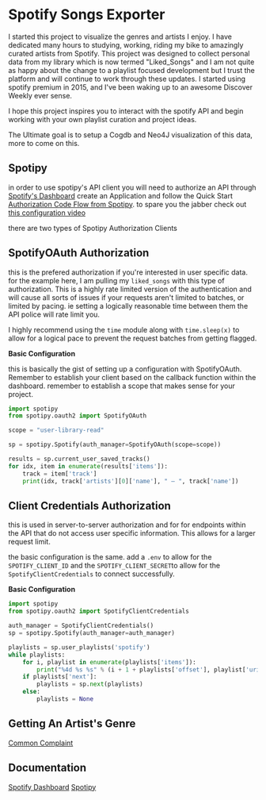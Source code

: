 # Spotify Songs Exporter

I started this project to visualize the genres and artists I enjoy. I have dedicated many hours to studying, working, riding my bike to amazingly curated artists from Spotify. 
This project was designed to collect personal data from my library which is now termed "Liked_Songs" and I am not quite as happy about the change to a playlist focused development but I trust the platform and will continue to work through these updates. I started using spotify premium in 2015, and I've been waking up to an awesome Discover Weekly ever sense. 

I hope this project inspires you to interact with the spotify API and begin working with your own playlist curation and project ideas.

The Ultimate goal is to setup a Cogdb and Neo4J visualization of this data, more to come on this.


## Spotipy

in order to use spotipy's API client you will need to authorize an API through [Spotify's Dashboard](https://developer.spotify.com/dashboard) create an Application and follow the Quick Start [Authorization Code Flow from Spotipy](https://spotipy.readthedocs.io/en/2.24.0/index.html#authorization-code-flow). to spare you the jabber check out [this configuration video](https://www.youtube.com/watch?v=kaBVN8uP358&feature=youtu.be) 

there are two types of Spotipy Authorization Clients

## SpotifyOAuth Authorization

this is the prefered authorization if you're interested in user specific data. for the example here, I am pulling my `liked_songs` with this type of authorization. This is a highly rate limited version of the authentication and will cause all sorts of issues if your requests aren't limited to batches, or limited by pacing. ie setting a logically reasonable time between them the API police will rate limit you. 

I highly recommend using the `time` module along with `time.sleep(x)` to allow for a logical pace to prevent the request batches from getting flagged.

**Basic Configuration**

this is basically the gist of setting up a configuration with SpotifyOAuth. Remember to establish your client based on the callback function within the dashboard.
remember to establish a scope that makes sense for your project.

```python
import spotipy
from spotipy.oauth2 import SpotifyOAuth

scope = "user-library-read"

sp = spotipy.Spotify(auth_manager=SpotifyOAuth(scope=scope))

results = sp.current_user_saved_tracks()
for idx, item in enumerate(results['items']):
    track = item['track']
    print(idx, track['artists'][0]['name'], " – ", track['name'])
```


## Client Credentials Authorization

this is used in server-to-server authorization and for for endpoints within the API that do not access user specific information. This allows for a larger request limit.

the basic configuration is the same. add a `.env` to allow for the `SPOTIFY_CLIENT_ID` and the `SPOTIFY_CLIENT_SECRET`to allow for the `SpotifyClientCredentials` to connect successfully.

**Basic Configuration**

```python
import spotipy
from spotipy.oauth2 import SpotifyClientCredentials

auth_manager = SpotifyClientCredentials()
sp = spotipy.Spotify(auth_manager=auth_manager)

playlists = sp.user_playlists('spotify')
while playlists:
    for i, playlist in enumerate(playlists['items']):
        print("%4d %s %s" % (i + 1 + playlists['offset'], playlist['uri'],  playlist['name']))
    if playlists['next']:
        playlists = sp.next(playlists)
    else:
        playlists = None
```


## Getting An Artist's Genre

[Common Complaint](https://stackoverflow.com/questions/61624487/extract-artist-genre-and-song-release-date-using-spotipy)

## Documentation

[Spotify Dashboard](https://developer.spotify.com/dashboard)
[Spotipy](https://spotipy.readthedocs.io/en/2.24.0/)
